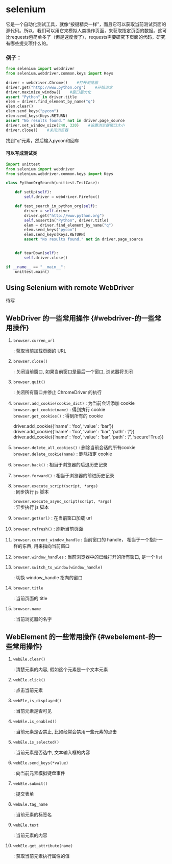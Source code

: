 # selenium

它是一个自动化测试工具，就像“按键精灵一样”，而且它可以获取当前测试页面的源代码。所以，我们可以用它来模拟人类操作页面，来获取指定页面的数据。这可比requests包简单多了（但是速度慢了），requests需要研究下页面的代码，研究有哪些提交项什么的。

### 例子：

```python
from selenium import webdriver
from selenium.webdriver.common.keys import Keys

driver = webdriver.Chrome()    #打开浏览器
driver.get("http://www.python.org")    #开始请求
driver.maximize_window()    #窗口最大化
assert "Python" in driver.title
elem = driver.find_element_by_name("q")
elem.clear()
elem.send_keys("pycon")
elem.send_keys(Keys.RETURN)
assert "No results found." not in driver.page_source
driver.set_window_size(240, 320)    #设置浏览器窗口大小
driver.close()    #关闭浏览器
```

找到“q”元素，然后输入pycon和回车

#### 可以写成测试类

```python
import unittest
from selenium import webdriver
from selenium.webdriver.common.keys import Keys

class PythonOrgSearch(unittest.TestCase):

    def setUp(self):
        self.driver = webdriver.Firefox()

    def test_search_in_python_org(self):
        driver = self.driver
        driver.get("http://www.python.org")
        self.assertIn("Python", driver.title)
        elem = driver.find_element_by_name("q")
        elem.send_keys("pycon")
        elem.send_keys(Keys.RETURN)
        assert "No results found." not in driver.page_source


    def tearDown(self):
        self.driver.close()

if __name__ == "__main__":
    unittest.main()
```

## Using Selenium with remote WebDriver

待写

## WebDriver 的一些常用操作 {#webdriver-的一些常用操作}

1. `browser.curren_url`

    : 获取当前加载页面的 URL

2. `browser.close()`

    : 关闭当前窗口, 如果当前窗口是最后一个窗口, 浏览器将关闭

3. `browser.quit()`

    : 关闭所有窗口并停止 ChromeDriver 的执行

4. `browser.add_cookie(cookie_dict)` : 为当前会话添加 cookie  
   `browser.get_cookie(name)` : 得到执行 cookie  
   `browser.get_cookies()` : 得到所有的 cookie

   driver.add\_cookie\({‘name’ : ‘foo’, ‘value’ : ‘bar’}\) driver.add\_cookie\({‘name’ : ‘foo’, ‘value’ : ‘bar’, ‘path’ : ‘/’}\) driver.add\_cookie\({‘name’ : ‘foo’, ‘value’ : ‘bar’, ‘path’ : ‘/’, ‘secure’:True}\)

5. `browser.delete_all_cookies()` : 删除当前会话的所有cookie `browser.delete_cookie(name)` : 删除指定 cookie
6. `browser.back()` : 相当于浏览器的后退历史记录
7. `browser.forward()` : 相当于浏览器的前进历史记录
8. `browser.execute_script(script, *args)`  
   : 同步执行 js 脚本

   `browser.execute_async_script(script, *args)`  
   : 异步执行 js 脚本

9. `browser.get(url)` : 在当前窗口加载 url
10. `browser.refresh()` : 刷新当前页面
11. `browser.current_window_handle` : 当前窗口的 handle， 相当于一个指针一样的东西, 用来指向当前窗口
12. `browser.window_handles` : 当前浏览器中的已经打开的所有窗口, 是一个 list
13. `browser.switch_to_window(window_handle)`

     : 切换 window\_handle 指向的窗口

14. `browser.title`

     : 当前页面的 title

15. `browser.name`

     : 当前浏览器的名字

## WebElement 的一些常用操作 {#webelement-的一些常用操作}

1. `webEle.clear()`

    : 清楚元素的内容, 假如这个元素是一个文本元素

2. `webEle.click()`

    : 点击当前元素

3. `webEle,is_displayed()`

    : 当前元素是否可见

4. `webEle.is_enabled()`

    : 当前元素是否禁止, 比如经常会禁用一些元素的点击

5. `webEle.is_selected()`

    : 当前元素是否选中, 文本输入框的内容

6. `webEle.send_keys(*value)`

    : 向当前元素模拟键盘事件

7. `webEle.submit()`

    : 提交表单

8. `webEle.tag_name`

    : 当前元素的标签名

9. `webEle.text`

    : 当前元素的内容

10. `webEle.get_attribute(name)`

     : 获取当前元素执行属性的值

